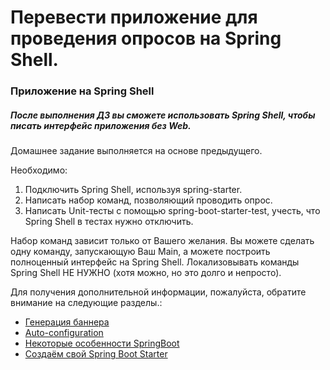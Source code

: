 # Перевести приложение для проведения опросов на Spring Shell.

### Приложение на Spring Shell
##### После выполнения ДЗ вы сможете использовать Spring Shell, чтобы писать интерфейс приложения без Web.

Домашнее задание выполняется на основе предыдущего.

Необходимо:
1. Подключить Spring Shell, используя spring-starter.
2. Написать набор команд, позволяющий проводить опрос.
3. Написать Unit-тесты с помощью spring-boot-starter-test, учесть, что Spring Shell в тестах нужно отключить.

Набор команд зависит только от Вашего желания. Вы можете сделать одну команду, запускающую Ваш Main, а можете построить 
полноценный интерфейс на Spring Shell. Локализовывать команды Spring Shell НЕ НУЖНО (хотя можно, но это долго и непросто).

Для получения дополнительной информации, пожалуйста, обратите внимание на следующие разделы.:
* [Генерация баннера](http://patorjk.com/software/taag/)
* [Auto-configuration](https://docs.spring.io/spring-boot/docs/current/reference/html/using-spring-boot.html#using-boot-auto-configuration)
* [Некоторые особенности SpringBoot](https://www.youtube.com/watch?v=5sfE-tR1TJ8)
* [Создаём свой Spring Boot Starter](https://otus.ru/nest/post/1384/)

